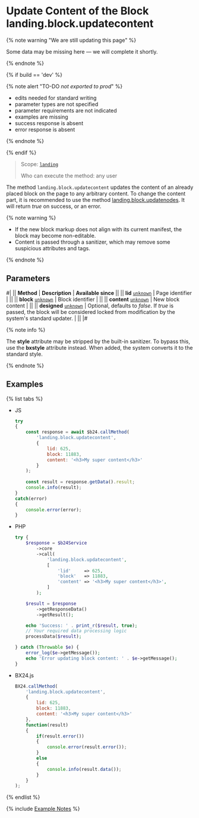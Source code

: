 # Update Content of the Block landing.block.updatecontent

{% note warning "We are still updating this page" %}

Some data may be missing here — we will complete it shortly.

{% endnote %}

{% if build == 'dev' %}

{% note alert "TO-DO _not exported to prod_" %}

- edits needed for standard writing
- parameter types are not specified
- parameter requirements are not indicated
- examples are missing
- success response is absent
- error response is absent

{% endnote %}

{% endif %}

> Scope: [`landing`](../../../scopes/permissions.md)
>
> Who can execute the method: any user

The method `landing.block.updatecontent` updates the content of an already placed block on the page to any arbitrary content. To change the content part, it is recommended to use the method [landing.block.updatenodes](./landing-block-update-nodes.md). It will return _true_ on success, or an error.

{% note warning %}

- If the new block markup does not align with its current manifest, the block may become non-editable.
- Content is passed through a sanitizer, which may remove some suspicious attributes and tags.

{% endnote %}

## Parameters

#|
|| **Method** | **Description** | **Available since** ||
|| **lid**
[`unknown`](../../../data-types.md) | Page identifier | ||
|| **block**
[`unknown`](../../../data-types.md) | Block identifier | ||
|| **content**
[`unknown`](../../../data-types.md) | New block content | ||
|| **designed**
[`unknown`](../../../data-types.md) | Optional, defaults to _false_. If _true_ is passed, the block will be considered locked from modification by the system's standard updater. | ||
|#

{% note info %}

The **style** attribute may be stripped by the built-in sanitizer. To bypass this, use the **bxstyle** attribute instead. When added, the system converts it to the standard style.

{% endnote %}

## Examples

{% list tabs %}

- JS

    ```js
    try
    {
    	const response = await $b24.callMethod(
    		'landing.block.updatecontent',
    		{
    			lid: 625,
    			block: 11883,
    			content: '<h3>My super content</h3>'
    		}
    	);
    	
    	const result = response.getData().result;
    	console.info(result);
    }
    catch(error)
    {
    	console.error(error);
    }
    ```

- PHP

    ```php
    try {
        $response = $b24Service
            ->core
            ->call(
                'landing.block.updatecontent',
                [
                    'lid'     => 625,
                    'block'   => 11883,
                    'content' => '<h3>My super content</h3>',
                ]
            );
    
        $result = $response
            ->getResponseData()
            ->getResult();
    
        echo 'Success: ' . print_r($result, true);
        // Your required data processing logic
        processData($result);
    
    } catch (Throwable $e) {
        error_log($e->getMessage());
        echo 'Error updating block content: ' . $e->getMessage();
    }
    ```

- BX24.js

    ```js
    BX24.callMethod(
        'landing.block.updatecontent',
        {
            lid: 625,
            block: 11883,
            content: '<h3>My super content</h3>'
        },
        function(result)
        {
            if(result.error())
            {
                console.error(result.error());
            }
            else
            {
                console.info(result.data());
            }
        }
    );
    ```

{% endlist %}

{% include [Example Notes](../../../../_includes/examples.md) %}